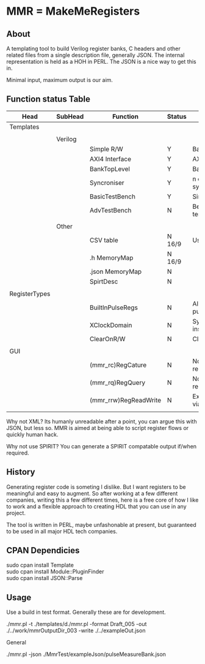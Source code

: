 # MMR = MakeMeRegisters

## About

A templating tool to build Verilog register banks, C headers and other related files from a single description
file, generally JSON. The internal representation is held as a HOH in PERL. The JSON is a nice way to get this in.

Minimal input, maximum output is our aim.

## Function status Table

| Head          | SubHead   |  Function              | Status | Comment                                                  |
|---------------|-----------|------------------------|--------|----------------------------------------------------------|
| Templates     |           |                        |        |                                                          |
|               |           |                        |        |                                                          |
|               |  Verilog  |                        |        |                                                          |
|               |           |   Simple R/W           |   Y    | Basic RW register bank                                   |
|               |           |   AXI4 Interface       |   Y    | AXI4 interface to Banks                                  |
|               |           |   BankTopLevel         |   Y    | Bank stitching code                                      |
|               |           |   Syncroniser          |   Y    | n element single bit syncroniser.                        |
|               |           |   BasicTestBench       |   Y    | Simple bench to eyeball R/W.                             |
|               |           |   AdvTestBench         |   N    | Bench that allows indepth test.SynthesiseableForHwTest   |
|               |           |                        |        |                                                          |
|               |  Other    |                        |        |                                                          |
|               |           |   CSV table            | N 16/9 | Use for basic documentation                              |
|               |           |   .h MemoryMap         | N 16/9 |                                                          |
|               |           |   .json MemoryMap      |   N    |                                                          |
|               |           |   SpirtDesc            |   N    |                                                          |
|               |           |                        |        |                                                          |
| RegisterTypes |           |                        |        |                                                          |
|               |           |  BuiltInPulseRegs      |   N    | Allow single or multi clock pulses                       |
|               |           |  XClockDomain          |   N    | Syncroniser elements inserted in line                    |
|               |           |  ClearOnR/W            |   N    | Clear on read/write                                      |
|               |           |                        |        |                                                          |
| GUI           |           |                        |        |                                                          |
|               |           |  (mmr_rc)RegCature     |   N    | NodeJS GUI allowing fast register capture                |
|               |           |  (mmr_rq)RegQuery      |   N    | NodeJS GUI allowing regexp reg map query                 |
|               |           |  (mmr_rrw)RegReadWrite |   N    | Extension to RRW allow R/W via serial/TCL/BLE etc.       |
|               |           |                        |        |                                                          |

Why not XML? Its humanly unreadable after a point, you can argue this with JSON, but less so. MMR is aimed at 
being able to script register flows or quickly human hack.

Why not use SPIRIT? You can generate a SPIRIT compatable output if/when required.

## History

Generating register code is someting I dislike. But I want registers to be meaningful and easy to augment.
So after working at a few different companies, writing this a few different times, here is a free core
of how I like to work and a flexible approach to creating HDL that you can use in any project.

The tool is written in PERL, maybe unfashonable at present, but guaranteed to be used in all major HDL tech companies.

## CPAN Dependicies

sudo cpan install Template  
sudo cpan install Module::PluginFinder  
sudo cpan install JSON::Parse  

## Usage

Use a build in test format. Generally these are for development.  

./mmr.pl -t ./templates/d./mmr.pl -format Draft_005 -out ./../work/mmrOutputDir_003 -write ./../exampleOut.json

General

./mmr.pl -json ./MmrTest/exampleJson/pulseMeasureBank.json


